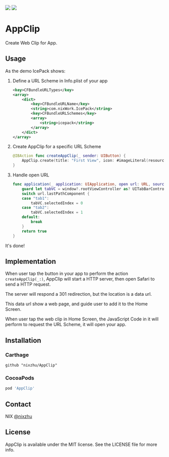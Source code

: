 <p>
<a href="http://cocoadocs.org/docsets/AppClip"><img src="https://img.shields.io/cocoapods/v/AppClip.svg?style=flat"></a>
<a href="https://github.com/Carthage/Carthage/"><img src="https://img.shields.io/badge/Carthage-compatible-4BC51D.svg?style=flat"></a>
</p>

# AppClip

Create Web Clip for App.

## Usage

As the demo IcePack shows:

1. Define a URL Scheme in Info.plist of your app

    ``` xml
    <key>CFBundleURLTypes</key>
    <array>
        <dict>
            <key>CFBundleURLName</key>
            <string>com.nixWork.IcePack</string>
            <key>CFBundleURLSchemes</key>
            <array>
                <string>icepack</string>
            </array>
        </dict>
    </array>
    ```

2. Create AppClip for a specific URL Scheme

    ``` swift
    @IBAction func createAppClip(_ sender: UIButton) {
        AppClip.create(title: "First View", icon: #imageLiteral(resourceName: "icon_circle"), urlScheme: "icepack://com.nixWork.IcePack/tab1")
    }
    ```

3. Handle open URL

    ``` swift
    func application(_ application: UIApplication, open url: URL, sourceApplication: String?, annotation: Any) -> Bool {
        guard let tabVC = window?.rootViewController as? UITabBarController else { return false }
        switch url.lastPathComponent {
        case "tab1":
            tabVC.selectedIndex = 0
        case "tab2":
            tabVC.selectedIndex = 1
        default:
            break
        }
        return true
    }
    ```

It's done!

## Implementation

When user tap the button in your app to perform the action `createAppClip(_:)`, AppClip will start a HTTP server, then open Safari to send a HTTP request.

The server will respond a 301 redirection, but the location is a data url.

This data url show a web page, and guide user to add it to the Home Screen.

When user tap the web clip in Home Screen, the JavaScript Code in it will perform to request the URL Scheme, it will open your app.

## Installation

### Carthage

``` ogdl
github "nixzhu/AppClip"
```

### CocoaPods

``` ruby
pod 'AppClip'
```

## Contact

NIX [@nixzhu](https://twitter.com/nixzhu)

## License

AppClip is available under the MIT license. See the LICENSE file for more info.

